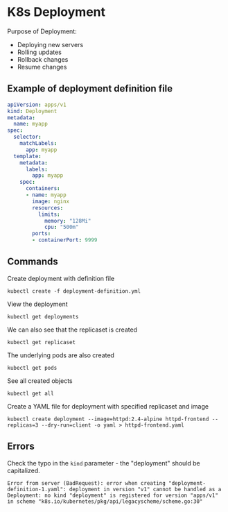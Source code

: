 # K8s Deployment
Purpose of Deployment:
- Deploying new servers
- Rolling updates
- Rollback changes
- Resume changes

## Example of deployment definition file
```yaml
apiVersion: apps/v1
kind: Deployment
metadata:
  name: myapp
spec:
  selector:
    matchLabels:
      app: myapp
  template:
    metadata:
      labels:
        app: myapp
    spec:
      containers:
      - name: myapp
        image: nginx
        resources:
          limits:
            memory: "128Mi"
            cpu: "500m"
        ports:
        - containerPort: 9999
```

## Commands
Create deployment with definition file
```
kubectl create -f deployment-definition.yml
```
View the deployment
```
kubectl get deployments
```
We can also see that the replicaset is created
```
kubectl get replicaset
```
The underlying pods are also created
```
kubectl get pods
```
See all created objects
```
kubectl get all
```
Create a YAML file for deployment with specified replicaset and image
```
kubectl create deployment --image=httpd:2.4-alpine httpd-frontend --replicas=3 --dry-run=client -o yaml > httpd-frontend.yaml
```

## Errors
Check the typo in the `kind` parameter - the "deployment" should be capitalized.
```
Error from server (BadRequest): error when creating "deployment-definition-1.yaml": deployment in version "v1" cannot be handled as a Deployment: no kind "deployment" is registered for version "apps/v1" in scheme "k8s.io/kubernetes/pkg/api/legacyscheme/scheme.go:30"
```